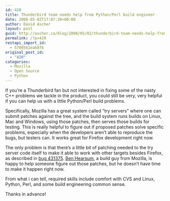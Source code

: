 ```yaml
---
id: 420
title: Thunderbird team needs help from Python/Perl build engineer
date: 2008-05-02T17:07:30+00:00
author: David Ascher
layout: post
guid: http://ascher.ca/blog/2008/05/02/thunderbird-team-needs-help-from-pythonperl-build-assist/
permalink: /?p=420
restapi_import_id:
  - 5780561eab8f6
original_post_id:
  - "420"
categories:
  - Mozilla
  - Open Source
  - Python
---
```

If you&#8217;re a Thunderbird fan but not interested in fixing some of the nasty C++ problems we tackle in the product, you could still be very, very helpful if you can help us with a little Python/Perl build problems.

Specifically, Mozilla has a great system called &#8220;try servers&#8221; where one can submit patches against the tree, and the build system runs builds on Linux, Mac and Windows, using those patches, then serves those builds for testing. This is really helpful to figure out if proposed patches solve specific problems, especially when the developers aren&#8217;t able to reproduce the bugs, but testers can. It works great for Firefox development right now.

The only problem is that there&#8217;s a little bit of patching needed to the try server code itself to make it able to work with other targets besides Firefox, as described in [bug 431375](https://bugzilla.mozilla.org/show_bug.cgi?id=431375). [Ben Hearsum](http://blog.mozilla.com/bhearsum/archives/25), a build guy from Mozilla, is happy to help someone figure out those patches, but he doesn&#8217;t have time to make it happen right now.

From what i can tell, required skills include comfort with CVS and Linux, Python, Perl, and some build engineering common sense.

Thanks in advance!